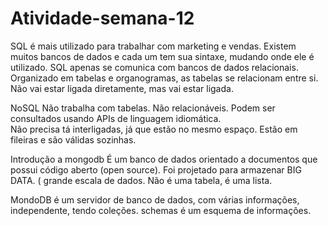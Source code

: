 # Atividade-semana-12
SQL  é mais utilizado para trabalhar com marketing e vendas. 
Existem muitos bancos de dados e cada um tem sua sintaxe, mudando onde ele é utilizado. 
SQL apenas se comunica com bancos de dados relacionais. Organizado em tabelas e organogramas, as tabelas se relacionam entre si.
Não vai estar ligada diretamente, mas vai estar ligada. 

NoSQL 
Não trabalha com tabelas. Não relacionáveis.
Podem ser consultados usando APIs de linguagem idiomática.  
Não precisa tá interligadas, já que estão no mesmo espaço. 
Estão em fileiras e são válidas sozinhas. 

Introdução a mongodb 
É um banco de dados orientado a documentos que possui código aberto (open source). 
Foi projetado para armazenar BIG DATA. ( grande escala de dados.
Não é uma tabela, é uma lista. 

MondoDB é um servidor de banco de dados, com várias informações, independente, tendo coleções. 
schemas é um esquema de informações. 
